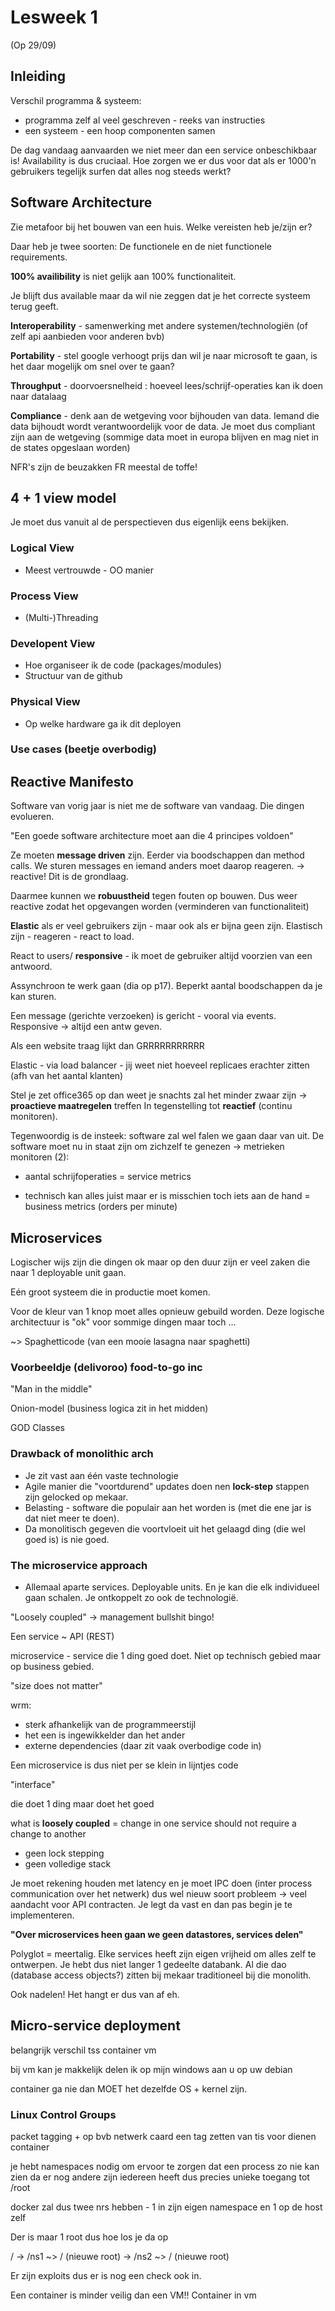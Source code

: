 # Lesweek 1

(Op 29/09)


## Inleiding 

Verschil programma & systeem:
* programma zelf al veel geschreven - reeks van instructies
* een systeem - een hoop componenten samen

De dag vandaag aanvaarden we niet meer dan een service onbeschikbaar is! Availability is dus cruciaal. 
Hoe zorgen we er dus voor dat als er 1000'n gebruikers tegelijk surfen dat alles nog steeds werkt?

## Software Architecture

Zie metafoor bij het bouwen van een huis. Welke vereisten heb je/zijn er?

Daar heb je twee soorten: De functionele en de niet functionele requirements.

**100% availibility** is niet gelijk aan 100% functionaliteit.

Je blijft dus available maar da wil nie zeggen dat je het correcte systeem terug geeft.

**Interoperability** - samenwerking met andere systemen/technologiën (of zelf api aanbieden voor anderen bvb)

**Portability** - stel google verhoogt prijs dan wil je naar microsoft te gaan, is het daar mogelijk om snel over te gaan?

**Throughput** - doorvoersnelheid : hoeveel lees/schrijf-operaties kan ik doen naar datalaag

**Compliance** - denk aan de wetgeving voor bijhouden van data. Iemand die data bijhoudt wordt verantwoordelijk voor de data. Je moet dus compliant zijn aan de wetgeving (sommige data moet in europa blijven en mag niet in de states opgeslaan worden)

NFR's zijn de beuzakken FR meestal de toffe!

## 4 + 1 view model

Je moet dus vanuit al de perspectieven dus eigenlijk eens bekijken.


### Logical View
- Meest vertrouwde - OO manier

### Process View
- (Multi-)Threading

### Developent View
- Hoe organiseer ik de code (packages/modules)
- Structuur van de github

### Physical View
- Op welke hardware ga ik dit deployen

### Use cases (beetje overbodig)


## Reactive Manifesto

Software van vorig jaar is niet me de software van vandaag. Die dingen evolueren. 

"Een goede software architecture moet aan die 4 principes voldoen"


Ze moeten **message driven** zijn. Eerder via boodschappen dan method calls. We sturen messages en iemand anders moet daarop reageren. -> reactive! Dit is de grondlaag.

Daarmee kunnen we **robuustheid** tegen fouten op bouwen. Dus weer reactive zodat het opgevangen worden (verminderen van functionaliteit)

**Elastic** als er veel gebruikers zijn - maar ook als er bijna geen zijn. Elastisch zijn - reageren - react to load. 

React to users/ **responsive** - ik moet de gebruiker altijd voorzien van een antwoord.


Assynchroon te werk gaan (dia op p17). Beperkt aantal boodschappen da je kan sturen. 

Een message (gerichte verzoeken) is gericht - vooral via events.
Responsive -> altijd een antw geven. 

Als een website traag lijkt dan GRRRRRRRRRRR

Elastic - via load balancer - jij weet niet hoeveel replicaes erachter zitten (afh van het aantal klanten)

Stel je zet office365 op dan weet je snachts zal het minder zwaar zijn -> **proactieve maatregelen** treffen
In tegenstelling tot **reactief** (continu monitoren).


Tegenwoordig is de insteek: software zal wel falen we gaan daar van uit. De software moet nu in staat zijn om zichzelf te genezen -> metrieken monitoren (2):

- aantal schrijfoperaties = service metrics

- technisch kan alles juist maar er is misschien toch iets aan de hand = business metrics (orders per minute)


## Microservices

Logischer wijs zijn die dingen ok maar op den duur zijn er veel zaken die naar 1 deployable unit gaan. 

Eén groot systeem die in productie moet komen.

Voor de kleur van 1 knop moet alles opnieuw gebuild worden.
Deze logische architectuur is "ok" voor sommige dingen maar toch ...

~> Spaghetticode (van een mooie lasagna naar spaghetti)


### Voorbeeldje (delivoroo) food-to-go inc

"Man in the middle"

Onion-model (business logica zit in het midden)

GOD Classes

### Drawback of monolithic arch

- Je zit vast aan één vaste technologie
- Agile manier die "voortdurend" updates doen nen **lock-step** stappen zijn gelocked op mekaar.
- Belasting - software die populair aan het worden is (met die ene jar is dat niet meer te doen).
- Da monolitisch gegeven die voortvloeit uit het gelaagd ding (die wel goed is) is nie goed.

### The microservice approach

- Allemaal aparte services. Deployable units. En je kan die elk individueel gaan schalen. Je ontkoppelt zo ook de technologië.

"Loosely coupled" -> management bullshit bingo!

Een service ~ API (REST)

microservice - service die 1 ding goed doet. Niet op technisch gebied maar op business gebied. 


"size does not matter"

wrm:
- sterk afhankelijk van de programmeerstijl
- het een is ingewikkelder dan het ander
- externe dependencies (daar zit vaak overbodige code in)

Een microservice is dus niet per se klein in lijntjes code

"interface"

die doet 1 ding maar doet het goed

what is **loosely coupled**
= change in one service should not require a change to another
- geen lock stepping
- geen volledige stack

Je moet rekening houden met latency en je moet IPC doen (inter process communication over het netwerk) dus wel nieuw soort probleem -> veel aandacht voor API contracten. 
Je legt da vast en dan pas begin je te implementeren. 

**"Over microservices heen gaan we geen datastores, services delen"**

Polyglot = meertalig. Elke services heeft zijn eigen vrijheid om alles zelf te ontwerpen. Je hebt dus niet langer 1 gedeelte databank. Al die dao (database access objects?) zitten bij mekaar traditioneel bij die monolith. 

Ook nadelen!
Het hangt er dus van af eh.


## Micro-service deployment

belangrijk verschil tss container vm

bij vm kan je makkelijk delen ik op mijn windows aan u op uw debian

container ga nie dan MOET het dezelfde OS + kernel zijn. 

### Linux Control Groups

packet tagging + op bvb netwerk caard een tag zetten van tis voor dienen container

je hebt namespaces nodig om ervoor te zorgen dat een process zo nie kan zien da er nog andere zijn
iedereen heeft dus precies unieke toegang tot /root

docker zal dus twee nrs hebben - 1 in zijn eigen namespace en 1 op de host zelf

Der is maar 1 root dus hoe los je da op 

/ -> /ns1 ~> / (nieuwe root)
  -> /ns2 ~> / (nieuwe root)

Er zijn exploits dus er is nog een check ook in.

Een container is minder veilig dan een VM!!
Container in vm





